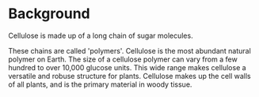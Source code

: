 # Background

Cellulose is made up of a long chain of sugar molecules. 

These chains are called 'polymers'. Cellulose is the most abundant natural polymer on Earth.
The size of a cellulose polymer can vary from a few hundred to over 10,000 glucose units. 
This wide range makes cellulose a versatile and robuse structure for plants. 
Cellulose makes up the cell walls of all plants, and is the primary material in woody tissue.

